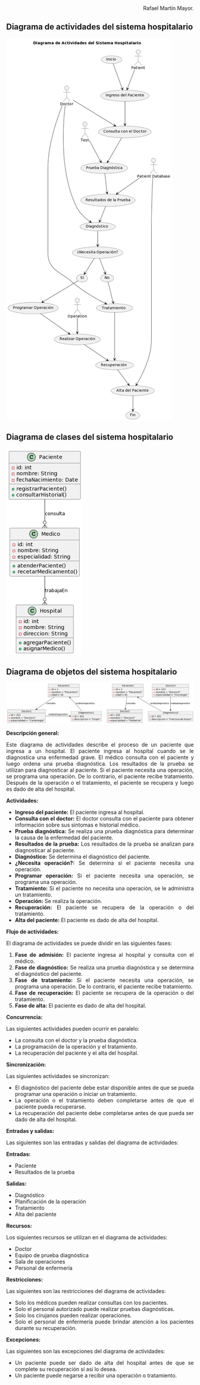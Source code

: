<div align="justify">

<div align="right">
Rafael Martín Mayor.
</div>


## Diagrama de actividades del sistema hospitalario

![](DAct%20Sistema%20administrativo%20hospitalario.png)

## Diagrama de clases del sistema hospitalario

![](DC%20Sistema%20administrativo%20hospitalario.png)

## Diagrama de objetos del sistema hospitalario

![](DObj%20Sistema%20administrativo%20hospitalario.png)

**Descripción general:**

Este diagrama de actividades describe el proceso de un paciente que ingresa a un hospital. El paciente ingresa al hospital cuando se le diagnostica una enfermedad grave. El médico consulta con el paciente y luego ordena una prueba diagnóstica. Los resultados de la prueba se utilizan para diagnosticar al paciente. Si el paciente necesita una operación, se programa una operación. De lo contrario, el paciente recibe tratamiento. Después de la operación o el tratamiento, el paciente se recupera y luego es dado de alta del hospital.

**Actividades:**

* **Ingreso del paciente:** El paciente ingresa al hospital.
* **Consulta con el doctor:** El doctor consulta con el paciente para obtener información sobre sus síntomas e historial médico.
* **Prueba diagnóstica:** Se realiza una prueba diagnóstica para determinar la causa de la enfermedad del paciente.
* **Resultados de la prueba:** Los resultados de la prueba se analizan para diagnosticar al paciente.
* **Diagnóstico:** Se determina el diagnóstico del paciente.
* **¿Necesita operación?:** Se determina si el paciente necesita una operación.
* **Programar operación:** Si el paciente necesita una operación, se programa una operación.
* **Tratamiento:** Si el paciente no necesita una operación, se le administra un tratamiento.
* **Operación:** Se realiza la operación.
* **Recuperación:** El paciente se recupera de la operación o del tratamiento.
* **Alta del paciente:** El paciente es dado de alta del hospital.

**Flujo de actividades:**

El diagrama de actividades se puede dividir en las siguientes fases:

1. **Fase de admisión:** El paciente ingresa al hospital y consulta con el médico.
2. **Fase de diagnóstico:** Se realiza una prueba diagnóstica y se determina el diagnóstico del paciente.
3. **Fase de tratamiento:** Si el paciente necesita una operación, se programa una operación. De lo contrario, el paciente recibe tratamiento.
4. **Fase de recuperación:** El paciente se recupera de la operación o del tratamiento.
5. **Fase de alta:** El paciente es dado de alta del hospital.

**Concurrencia:**

Las siguientes actividades pueden ocurrir en paralelo:

* La consulta con el doctor y la prueba diagnóstica.
* La programación de la operación y el tratamiento.
* La recuperación del paciente y el alta del hospital.

**Sincronización:**

Las siguientes actividades se sincronizan:

* El diagnóstico del paciente debe estar disponible antes de que se pueda programar una operación o iniciar un tratamiento.
* La operación o el tratamiento deben completarse antes de que el paciente pueda recuperarse.
* La recuperación del paciente debe completarse antes de que pueda ser dado de alta del hospital.

**Entradas y salidas:**

Las siguientes son las entradas y salidas del diagrama de actividades:

**Entradas:**

* Paciente
* Resultados de la prueba

**Salidas:**

* Diagnóstico
* Planificación de la operación
* Tratamiento
* Alta del paciente

**Recursos:**

Los siguientes recursos se utilizan en el diagrama de actividades:

* Doctor
* Equipo de prueba diagnóstica
* Sala de operaciones
* Personal de enfermería

**Restricciones:**

Las siguientes son las restricciones del diagrama de actividades:

* Solo los médicos pueden realizar consultas con los pacientes.
* Solo el personal autorizado puede realizar pruebas diagnósticas.
* Solo los cirujanos pueden realizar operaciones.
* Solo el personal de enfermería puede brindar atención a los pacientes durante su recuperación.

**Excepciones:**

Las siguientes son las excepciones del diagrama de actividades:

* Un paciente puede ser dado de alta del hospital antes de que se complete su recuperación si así lo desea.
* Un paciente puede negarse a recibir una operación o tratamiento.

</div>
